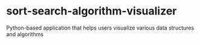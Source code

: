 # sort-search-algorithm-visualizer
Python-based application that helps users visualize various data structures and algorithms
